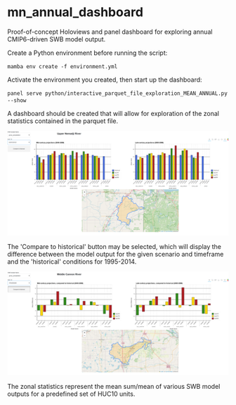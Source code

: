 # mn_annual_dashboard
Proof-of-concept Holoviews and panel dashboard for exploring annual CMIP6-driven SWB model output.

Create a Python environment before running the script:
```shell
mamba env create -f environment.yml
```

Activate the environment you created, then start up the dashboard:
```shell
panel serve python/interactive_parquet_file_exploration_MEAN_ANNUAL.py --show
```

A dashboard should be created that will allow for exploration of the zonal statistics contained in the parquet file.

![Dashboard - simulated values](images/example_dashboard.png)

The 'Compare to historical' button may be selected, which will display the difference between the model output for the given scenario and timeframe and the 'historical' conditions for 1995-2014.

![Dashboard - differences](images/example_dashboard_differences.png)


The zonal statistics represent the mean sum/mean of various SWB model outputs for a predefined set of HUC10 units.
